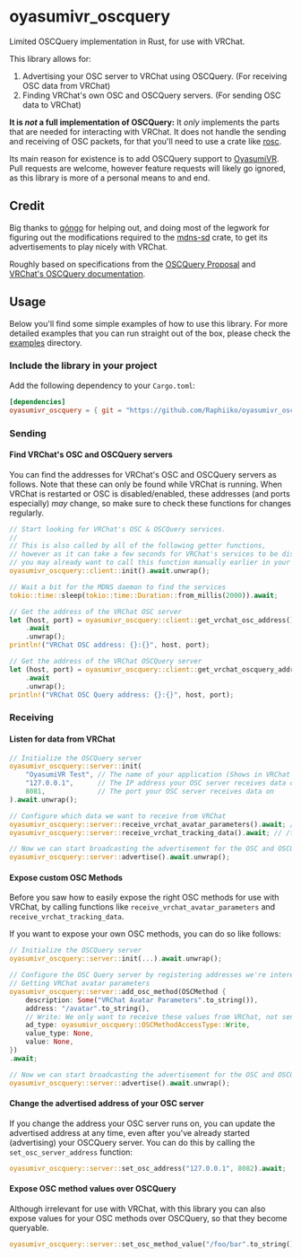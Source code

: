 # oyasumivr_oscquery

Limited OSCQuery implementation in Rust, for use with VRChat.

This library allows for:

1. Advertising your OSC server to VRChat using OSCQuery. (For receiving OSC data from VRChat)
2. Finding VRChat's own OSC and OSCQuery servers. (For sending OSC data to VRChat)

**It is _not_ a full implementation of OSCQuery:** It _only_ implements the parts that are needed for interacting with VRChat. It does not handle the sending and receiving of OSC packets, for that you'll need to use a crate like [rosc](https://crates.io/crates/rosc).

Its main reason for existence is to add OSCQuery support to [OyasumiVR](https://github.com/Raphiiko/OyasumiVR).
Pull requests are welcome, however feature requests will likely go ignored, as this library is more of a personal means to and end.

## Credit

Big thanks to [góngo](https://github.com/TheMrGong) for helping out, and doing most of the legwork for figuring out the modifications required to the [mdns-sd](https://github.com/Raphiiko/vrc-mdns-sd) crate, to get its advertisements to play nicely with VRChat.

Roughly based on specifications from the [OSCQuery Proposal](https://github.com/vrchat-community/osc/wiki/OSCQuery) and [VRChat's OSCQuery documentation](https://github.com/vrchat-community/osc/wiki/OSCQuery).

## Usage

Below you'll find some simple examples of how to use this library. For more detailed examples that you can run straight out of the box, please check the [examples](https://github.com/Raphiiko/oyasumivr_oscquery/tree/main/examples) directory.

### Include the library in your project

Add the following dependency to your `Cargo.toml`:

```toml
[dependencies]
oyasumivr_oscquery = { git = "https://github.com/Raphiiko/oyasumivr_oscquery.git" }
```

### Sending

#### Find VRChat's OSC and OSCQuery servers

You can find the addresses for VRChat's OSC and OSCQuery servers as follows.
Note that these can only be found while VRChat is running.
When VRChat is restarted or OSC is disabled/enabled, these addresses (and ports especially) _may_ change, so make sure to check these functions for changes regularly.

```rust
// Start looking for VRChat's OSC & OSCQuery services.
//
// This is also called by all of the following getter functions,
// however as it can take a few seconds for VRChat's services to be discovered,
// you may already want to call this function manually earlier in your program.
oyasumivr_oscquery::client::init().await.unwrap();

// Wait a bit for the MDNS daemon to find the services
tokio::time::sleep(tokio::time::Duration::from_millis(2000)).await;

// Get the address of the VRChat OSC server
let (host, port) = oyasumivr_oscquery::client::get_vrchat_osc_address()
    .await
    .unwrap();
println!("VRChat OSC address: {}:{}", host, port);

// Get the address of the VRChat OSCQuery server
let (host, port) = oyasumivr_oscquery::client::get_vrchat_oscquery_address()
    .await
    .unwrap();
println!("VRChat OSC Query address: {}:{}", host, port);
```

### Receiving

#### Listen for data from VRChat

```rust
// Initialize the OSCQuery server
oyasumivr_oscquery::server::init(
    "OyasumiVR Test", // The name of your application (Shows in VRChat's UI)
    "127.0.0.1",      // The IP address your OSC server receives data on
    8081,             // The port your OSC server receives data on
).await.unwrap();

// Configure which data we want to receive from VRChat
oyasumivr_oscquery::server::receive_vrchat_avatar_parameters().await; // /avatar/*, /avatar/parameters/*, etc.
oyasumivr_oscquery::server::receive_vrchat_tracking_data().await; // /tracking/vrsystem/*

// Now we can start broadcasting the advertisement for the OSC and OSCQuery server
oyasumivr_oscquery::server::advertise().await.unwrap();
```

#### Expose custom OSC Methods

Before you saw how to easily expose the right OSC methods for use with VRChat, by calling functions like `receive_vrchat_avatar_parameters` and `receive_vrchat_tracking_data`.

If you want to expose your own OSC methods, you can do so like follows:

```rust
// Initialize the OSCQuery server
oyasumivr_oscquery::server::init(...).await.unwrap();

// Configure the OSC Query server by registering addresses we're interesting in receiving
// Getting VRChat avatar parameters
oyasumivr_oscquery::server::add_osc_method(OSCMethod {
    description: Some("VRChat Avatar Parameters".to_string()),
    address: "/avatar".to_string(),
    // Write: We only want to receive these values from VRChat, not send them
    ad_type: oyasumivr_oscquery::OSCMethodAccessType::Write,
    value_type: None,
    value: None,
})
.await;

// Now we can start broadcasting the advertisement for the OSC and OSCQuery server
oyasumivr_oscquery::server::advertise().await.unwrap();
```

#### Change the advertised address of your OSC server

If you change the address your OSC server runs on, you can update the advertised address at any time, even after you've already started (advertising) your OSCQuery server.
You can do this by calling the `set_osc_server_address` function:

```rust
oyasumivr_oscquery::server::set_osc_address("127.0.0.1", 8082).await;
```

#### Expose OSC method values over OSCQuery

Although irrelevant for use with VRChat, with this library you can also expose values for your OSC methods over OSCQuery, so that they become queryable.

```rust
oyasumivr_oscquery::server::set_osc_method_value("/foo/bar".to_string(), Some("1".to_string())).await;
```
